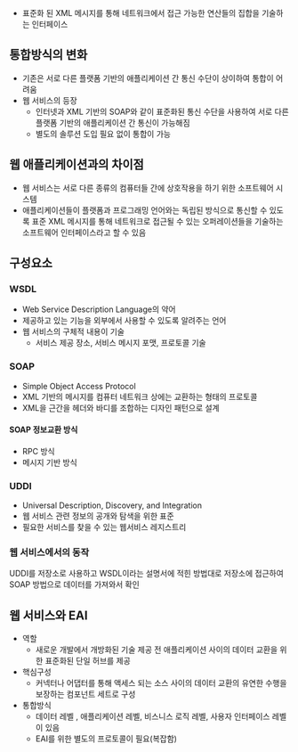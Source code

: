 
- 표준화 된 XML 메시지를 통해 네트워크에서 접근 가능한 연산들의 집합을 기술하는 인터페이스

## 통합방식의 변화
- 기존은 서로 다른 플랫폼 기반의 애플리케이션 간 통신 수단이 상이하여 통합이 어려움
- 웹 서비스의 등장
	- 인터넷과 XML 기반의 SOAP와 같이 표준화된 통신 수단을 사용하여 서로 다른 플랫폼 기반의 애플리케이션 간 통신이 가능해짐
	- 별도의 솔루션 도입 필요 없이 통합이 가능

## 웹 애플리케이션과의 차이점
- 웹 서비스는 서로 다른 종류의 컴퓨터들 간에 상호작용을 하기 위한 소프트웨어 시스템
- 애플리케이션들이 플랫폼과 프로그래밍 언어와는 독립된 방식으로 통신할 수 있도록 표준 XML 메시지를 통해 네트워크로 접근될 수 있는 오퍼레이션들을 기술하는 소프트웨어 인터페이스라고 할 수 있음


## 구성요소
### WSDL
- Web Service Description Language의 약어
- 제공하고 있는 기능을 외부에서 사용할 수 있도록 알려주는 언어
- 웹 서비스의 구체적 내용이 기술
	- 서비스 제공 장소, 서비스 메시지 포맷, 프로토콜 기술

### SOAP
- Simple Object Access Protocol
- XML 기반의 메시지를 컴퓨터 네트워크 상에는 교환하는 형태의 프로토콜
- XML을 근간을 헤더와 바디를 조합하는 디자인 패턴으로 설계
#### SOAP 정보교환 방식
- RPC 방식
- 메시지 기반 방식
### UDDI
- Universal Description, Discovery, and Integration
- 웹 서비스 관련 정보의 공개와 탐색을 위한 표준
- 필요한 서비스를 찾을 수 있는 웹서비스 레지스트리
### 웹 서비스에서의 동작
UDDI를 저장소로 사용하고 WSDL이라는 설명서에 적힌 방법대로 저장소에 접근하여 SOAP 방법으로 데이터를 가져와서 확인


## 웹 서비스와 EAI

- 역할
	- 새로운 개발에서 개방화된 기술 제공 전 애플리케이션 사이의 데이터 교환을 위한 표준화된 단일 허브를 제공
- 핵심구성
	- 커넥터나 어댑터를 통해 액세스 되는 소스 사이의 데이터 교환의 유연한 수행을 보장하는 컴포넌트 세트로 구성
- 통합방식
	- 데이터 레벨 , 애플리케이션 레벨, 비스니스 로직 레벨, 사용자 인터페이스 레벨이 있음
	- EAI를  위한 별도의 프로토콜이 필요(복잡함)































